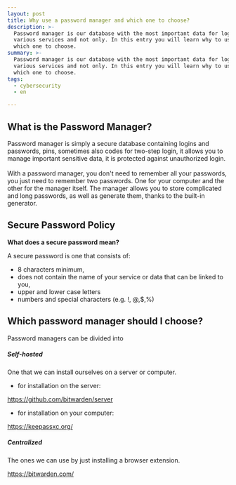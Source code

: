 ```yaml
---
layout: post
title: Why use a password manager and which one to choose?
description: >-
  Password manager is our database with the most important data for logging into
  various services and not only. In this entry you will learn why to use it and
  which one to choose.
summary: >-
  Password manager is our database with the most important data for logging into
  various services and not only. In this entry you will learn why to use it and
  which one to choose.
tags:
  - cybersecurity
  - en

---
```

<h2 id="co-to-jest-menad-er-hase-">What is the Password Manager?</h2>
<p>Password manager is simply a secure database containing logins and passwords, pins, sometimes also codes for two-step login, it allows you to manage important sensitive data, it is protected against unauthorized login.<br /><br />With a password manager, you don't need to remember all your passwords, you just need to remember two passwords. One for your computer and the other for the manager itself. The manager allows you to store complicated and long passwords, as well as generate them, thanks to the built-in generator.</p>
<h2 id="polityka-bezpiecznego-has-a">Secure Password Policy</h2>
<p><strong>What does a secure password mean?</strong></p>
<p>A secure password is one that consists of:</p>
<ul>
<li>8 characters minimum,</li>
<li>does not contain the name of your service or data that can be linked to you,</li>
<li>upper and lower case letters&nbsp;&nbsp;&nbsp;</li>
<li>numbers and special characters (e.g. !, @,$,%)</li>
</ul>
<h2>Which password manager should I choose?</h2>
<p>Password managers can be divided into</p>
<h5 id="selfhosted-samohostowane">Self-hosted</h5>
<p>One that we can install ourselves on a server or computer.</p>
<ul>
<li>for installation on the server:</li>
</ul>
<p><a href="https://github.com/bitwarden/server">https://github.com/bitwarden/server</a></p>
<ul>
<li>for installation on your computer:</li>
</ul>
<p><a href="https://keepassxc.org/">https://keepassxc.org/</a></p>
<h5 id="centralizowane">Centralized</h5>
<p>The ones we can use by just installing a browser extension.</p>
<p><a href="https://bitwarden.com/">https://bitwarden.com/</a></p>
